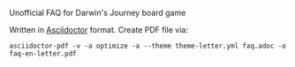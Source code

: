 Unofficial FAQ for Darwin's Journey board game

Written in
[Asciidoctor](https://docs.asciidoctor.org/asciidoc/latest/syntax-quick-reference/)
format. Create PDF file via:

~~~
asciidoctor-pdf -v -a optimize -a --theme theme-letter.yml faq.adoc -o faq-en-letter.pdf
~~~
